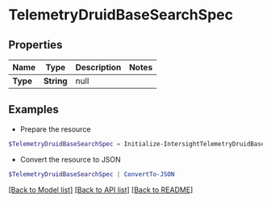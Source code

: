# TelemetryDruidBaseSearchSpec
## Properties

Name | Type | Description | Notes
------------ | ------------- | ------------- | -------------
**Type** | **String** | null | 

## Examples

- Prepare the resource
```powershell
$TelemetryDruidBaseSearchSpec = Initialize-IntersightTelemetryDruidBaseSearchSpec  -Type null
```

- Convert the resource to JSON
```powershell
$TelemetryDruidBaseSearchSpec | ConvertTo-JSON
```

[[Back to Model list]](../README.md#documentation-for-models) [[Back to API list]](../README.md#documentation-for-api-endpoints) [[Back to README]](../README.md)

